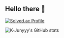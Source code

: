 ## Hello there 👋 
[![Solved.ac Profile](http://mazassumnida.wtf/api/v2/generate_badge?boj=sangbaek_111)](https://solved.ac/sangbaek_111/)

![K-Junyyy's GitHub stats](https://github-readme-stats.vercel.app/api?username=masangbaek&show_icons=true&theme=tokyonight)

